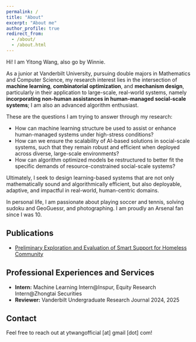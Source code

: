 ```yaml
---
permalink: /
title: "About"
excerpt: "About me"
author_profile: true
redirect_from: 
  - /about/
  - /about.html
---
```

Hi! I am Yitong Wang, also go by Winnie. 

As a junior at Vanderbilt University, pursuing double majors in Mathematics and Computer Science, my research interest lies in the intersection of **machine learning**, **combinatorial optimization**, and **mechanism design**, particularly in their application to large-scale, real-world systems, namely **incorporating non-human assistances in human-managed social-scale systems**; I am also an advanced algorithm enthusiast.

These are the questions I am trying to answer through my research: 
* How can machine learning structure be used to assist or enhance human-managed systems under high-stress conditions?
* How can we ensure the scalability of AI-based solutions in social-scale systems, such that they remain robust and efficient when deployed across diverse, large-scale environments?
* How can algorithm optimized models be restructured to better fit the specific demands of resource-constrained social-scale systems?

Ultimately, I seek to design learning-based systems that are not only mathematically sound and algorithmically efficient, but also deployable, adaptive, and impactful in real-world, human-centric domains.

In personal life, I am passionate about playing soccer and tennis, solving sudoku and GeoGuessr, and photographing. I am proudly an Arsenal fan since I was 10.


Publications
------
* [Preliminary Exploration and Evaluation of Smart Support for Homeless Community](https://ieeexplore.ieee.org/abstract/document/10185514) 



Professional Experiences and Services
------
* **Intern:** Machine Learning Intern@Inspur, Equity Research Intern@Zhongtai Securities
* **Reviewer:** Vanderbilt Undergraduate Research Journal 2024, 2025

Contact
------
Feel free to reach out at ytwangofficial [at] gmail [dot] com!
